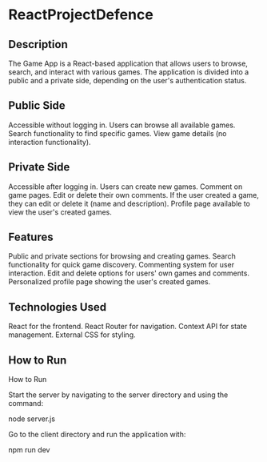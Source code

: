 # ReactProjectDefence

## Description

The Game App is a React-based application that allows users to browse, search, and interact with various games. The application is divided into a public and a private side, depending on the user's authentication status.

## Public Side

Accessible without logging in.
Users can browse all available games.
Search functionality to find specific games.
View game details (no interaction functionality).

## Private Side

Accessible after logging in.
Users can create new games.
Comment on game pages.
Edit or delete their own comments.
If the user created a game, they can edit or delete it (name and description).
Profile page available to view the user's created games.

## Features

Public and private sections for browsing and creating games.
Search functionality for quick game discovery.
Commenting system for user interaction.
Edit and delete options for users' own games and comments.
Personalized profile page showing the user's created games.

## Technologies Used

React for the frontend.
React Router for navigation.
Context API for state management.
External CSS for styling.

## How to Run

How to Run

Start the server by navigating to the server directory and using the command:

node server.js

Go to the client directory and run the application with:

npm run dev
